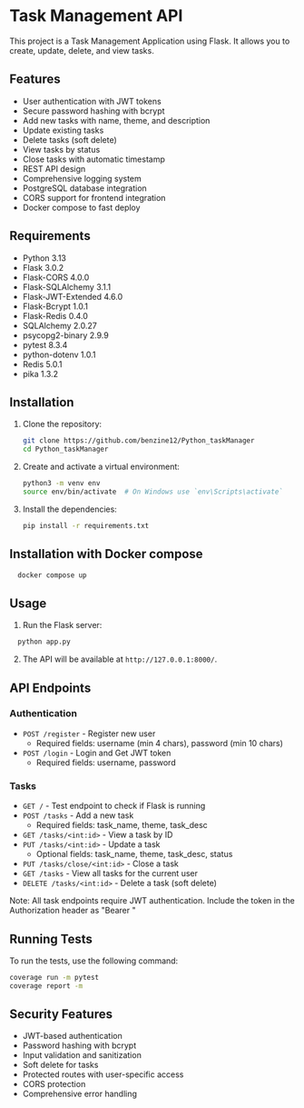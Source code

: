 # Task Management API

This project is a Task Management Application using Flask. It allows you to create, update, delete, and view tasks.

## Features

- User authentication with JWT tokens
- Secure password hashing with bcrypt
- Add new tasks with name, theme, and description
- Update existing tasks
- Delete tasks (soft delete)
- View tasks by status
- Close tasks with automatic timestamp
- REST API design
- Comprehensive logging system
- PostgreSQL database integration
- CORS support for frontend integration
- Docker compose to fast deploy

## Requirements

- Python 3.13
- Flask 3.0.2
- Flask-CORS 4.0.0
- Flask-SQLAlchemy 3.1.1
- Flask-JWT-Extended 4.6.0
- Flask-Bcrypt 1.0.1
- Flask-Redis 0.4.0
- SQLAlchemy 2.0.27
- psycopg2-binary 2.9.9
- pytest 8.3.4
- python-dotenv 1.0.1
- Redis 5.0.1
- pika 1.3.2

## Installation

1. Clone the repository:
    ```sh
    git clone https://github.com/benzine12/Python_taskManager
    cd Python_taskManager
    ```

2. Create and activate a virtual environment:
    ```sh
    python3 -m venv env
    source env/bin/activate  # On Windows use `env\Scripts\activate`
    ```

3. Install the dependencies:
    ```sh
    pip install -r requirements.txt
    ```

## Installation with Docker compose
  ```sh
    docker compose up
  ```


## Usage

1. Run the Flask server:
  ```sh
    python app.py
  ```

2. The API will be available at `http://127.0.0.1:8000/`.

## API Endpoints

### Authentication
- `POST /register` - Register new user
  - Required fields: username (min 4 chars), password (min 10 chars)
- `POST /login` - Login and Get JWT token
  - Required fields: username, password

### Tasks
- `GET /` - Test endpoint to check if Flask is running
- `POST /tasks` - Add a new task
  - Required fields: task_name, theme, task_desc
- `GET /tasks/<int:id>` - View a task by ID
- `PUT /tasks/<int:id>` - Update a task
  - Optional fields: task_name, theme, task_desc, status
- `PUT /tasks/close/<int:id>` - Close a task
- `GET /tasks` - View all tasks for the current user
- `DELETE /tasks/<int:id>` - Delete a task (soft delete)

Note: All task endpoints require JWT authentication. Include the token in the Authorization header as "Bearer <token>"

## Running Tests

To run the tests, use the following command:
```sh
coverage run -m pytest
coverage report -m    
```

## Security Features

- JWT-based authentication
- Password hashing with bcrypt
- Input validation and sanitization
- Soft delete for tasks
- Protected routes with user-specific access
- CORS protection
- Comprehensive error handling